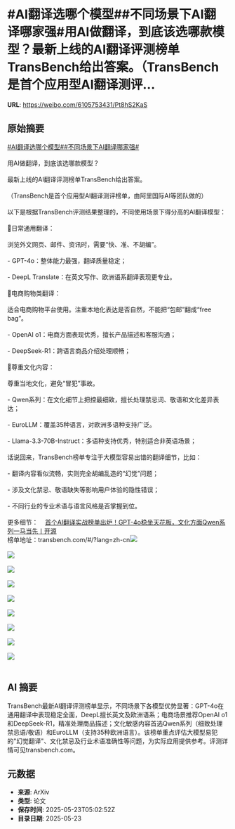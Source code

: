 # #AI翻译选哪个模型##不同场景下AI翻译哪家强#用AI做翻译，到底该选哪款模型？最新上线的AI翻译评测榜单TransBench给出答案。（TransBench是首个应用型AI翻译测评...

**URL**: https://weibo.com/6105753431/Pt8hS2KaS

## 原始摘要

<a href="https://m.weibo.cn/search?containerid=231522type%3D1%26t%3D10%26q%3D%23AI%E7%BF%BB%E8%AF%91%E9%80%89%E5%93%AA%E4%B8%AA%E6%A8%A1%E5%9E%8B%23&amp;extparam=%23AI%E7%BF%BB%E8%AF%91%E9%80%89%E5%93%AA%E4%B8%AA%E6%A8%A1%E5%9E%8B%23" data-hide=""><span class="surl-text">#AI翻译选哪个模型#</span></a><a href="https://m.weibo.cn/search?containerid=231522type%3D1%26t%3D10%26q%3D%23%E4%B8%8D%E5%90%8C%E5%9C%BA%E6%99%AF%E4%B8%8BAI%E7%BF%BB%E8%AF%91%E5%93%AA%E5%AE%B6%E5%BC%BA%23&amp;extparam=%23%E4%B8%8D%E5%90%8C%E5%9C%BA%E6%99%AF%E4%B8%8BAI%E7%BF%BB%E8%AF%91%E5%93%AA%E5%AE%B6%E5%BC%BA%23" data-hide=""><span class="surl-text">#不同场景下AI翻译哪家强#</span></a><br><br>用AI做翻译，到底该选哪款模型？<br><br>最新上线的AI翻译评测榜单TransBench给出答案。<br><br>（TransBench是首个应用型AI翻译测评榜单，由阿里国际AI等团队做的）<br><br>以下是根据TransBench评测结果整理的，不同使用场景下得分高的AI翻译模型：<br><br>🔸日常通用翻译：  <br><br>浏览外文网页、邮件、资讯时，需要“快、准、不胡编”。<br><br>- GPT-4o：整体能力最强，翻译质量稳定；<br><br>- DeepL Translate：在英文写作、欧洲语系翻译表现更专业。<br><br>🔸电商购物类翻译：  <br><br>适合电商购物平台使用。注重本地化表达是否自然，不能把“包邮”翻成“free bag”。<br><br>- OpenAI o1：电商方面表现优秀，擅长产品描述和客服沟通；<br><br>- DeepSeek-R1：跨语言商品介绍处理顺畅；<br><br>🔸尊重文化内容：  <br><br>尊重当地文化，避免“冒犯”事故。<br><br>- Qwen系列：在文化细节上把控最细致，擅长处理禁忌词、敬语和文化差异表达；<br><br>- EuroLLM：覆盖35种语言，对欧洲多语种支持广泛。<br><br>- Llama-3.3-70B-Instruct：多语种支持优秀，特别适合非英语场景；<br><br>话说回来，TransBench榜单专注于大模型容易出错的翻译细节，比如：<br><br>- 翻译内容看似流畅，实则完全胡编乱造的“幻觉”问题；<br><br>- 涉及文化禁忌、敬语缺失等影响用户体验的隐性错误；<br><br>- 不同行业的专业术语与语言风格是否掌握到位。<br><br>更多细节：<a href="https://weibo.cn/sinaurl?u=https%3A%2F%2Fmp.weixin.qq.com%2Fs%2Fe0x-gR5FAyuBR3y4zP5iPQ" data-hide=""><span class="url-icon"><img style="width: 1rem;height: 1rem" src="https://h5.sinaimg.cn/upload/2015/09/25/3/timeline_card_small_web_default.png" referrerpolicy="no-referrer"></span><span class="surl-text">首个AI翻译实战榜单出炉！GPT-4o稳坐天花板，文化方面Qwen系列一马当先丨开源</span></a><br>榜单地址：transbench.com/#/?lang=zh-cn<img style="" src="https://tvax3.sinaimg.cn/large/006Fd7o3gy1i1pa0mmj0mj30zk0izasg.jpg" referrerpolicy="no-referrer"><br><br><img style="" src="https://tvax3.sinaimg.cn/large/006Fd7o3gy1i1pa0o9hgyj31w40t27jt.jpg" referrerpolicy="no-referrer"><br><br><img style="" src="https://tvax1.sinaimg.cn/large/006Fd7o3gy1i1pa0pntpxj30zk0ajtas.jpg" referrerpolicy="no-referrer"><br><br><img style="" src="https://tvax4.sinaimg.cn/large/006Fd7o3gy1i1pa0s01t4j30zk0almzc.jpg" referrerpolicy="no-referrer"><br><br><img style="" src="https://tvax2.sinaimg.cn/large/006Fd7o3gy1i1pa0u3mfuj30zk0aqmzf.jpg" referrerpolicy="no-referrer"><br><br><img style="" src="https://tvax3.sinaimg.cn/large/006Fd7o3gy1i1pa10gvmgj30zk0aitar.jpg" referrerpolicy="no-referrer"><br><br><img style="" src="https://tvax2.sinaimg.cn/large/006Fd7o3gy1i1pa12ibc8j30zk0ahgnp.jpg" referrerpolicy="no-referrer"><br><br><img style="" src="https://tvax2.sinaimg.cn/large/006Fd7o3gy1i1pa14wxltj30zk0ah40s.jpg" referrerpolicy="no-referrer"><br><br><img style="" src="https://tvax3.sinaimg.cn/large/006Fd7o3gy1i1pa1ncd86j32ku194hdt.jpg" referrerpolicy="no-referrer"><br><br>

## AI 摘要

TransBench最新AI翻译评测榜单显示，不同场景下各模型优势显著：GPT-4o在通用翻译中表现稳定全面，DeepL擅长英文及欧洲语系；电商场景推荐OpenAI o1和DeepSeek-R1，精准处理商品描述；文化敏感内容首选Qwen系列（细致处理禁忌语/敬语）和EuroLLM（支持35种欧洲语言）。该榜单重点评估大模型易犯的"幻觉翻译"、文化禁忌及行业术语准确性等问题，为实际应用提供参考。评测详情可见transbench.com。

## 元数据

- **来源**: ArXiv
- **类型**: 论文
- **保存时间**: 2025-05-23T05:02:52Z
- **目录日期**: 2025-05-23
